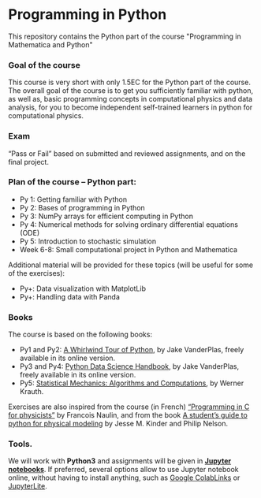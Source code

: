 # Programming in Python
This repository contains the Python part of the course "Programming in Mathematica and Python"

### Goal of the course
This course is very short with only 1.5EC for the Python part of the course. The overall goal of the course is to get you sufficiently familiar with python, as well as, basic programming concepts in computational physics and data analysis, for you to become independent self-trained learners in python for computational physics.

### Exam
“Pass or Fail” based on submitted and reviewed assignments, and on the final project. 

### Plan of the course – Python part:
  - Py 1: Getting familiar with Python
  - Py 2: Bases of programming in Python
  - Py 3: NumPy arrays for efficient computing in Python
  - Py 4: Numerical methods for solving ordinary differential equations (ODE) 
  - Py 5: Introduction to stochastic simulation
  - Week 6-8: Small computational project in Python and Mathematica

Additional material will be provided for these topics (will be useful for some of the exercises):
  - Py+: Data visualization with MatplotLib
  - Py+: Handling data with Panda

### Books
The course is based on the following books: 
  - Py1 and Py2: [A Whirlwind Tour of Python](https://jakevdp.github.io/WhirlwindTourOfPython/index.html), by Jake VanderPlas, freely available in its online version.
  - Py3 and Py4: [Python Data Science Handbook](https://jakevdp.github.io/PythonDataScienceHandbook/), by Jake VanderPlas, freely available in its online version.
  - Py5: [Statistical Mechanics: Algorithms and Computations](https://books.google.nl/books/about/Statistical_Mechanics_Algorithms_and_Com.html?hl=fr&id=_9i8_hgi5CkC&redir_esc=y), by Werner Krauth.

Exercises are also inspired from the course (in French) [“Programming in C for physicists”](http://hebergement.u-psud.fr/mpo-informatique/) by Francois Naulin, and from the book [A student’s guide to python for physical modeling](https://press.princeton.edu/books/hardcover/9780691219288/a-students-guide-to-python-for-physical-modeling) by Jesse M. Kinder and Philip Nelson.

### Tools.
We will work with **Python3** and assignments will be given in [**Jupyter notebooks**](https://jupyter.org/). If preferred, several options allow to use Jupyter notebook online, without having to install anything, such as [Google ColabLinks](https://colab.google/) or [JupyterLite](https://jupyter.org/try-jupyter/lab/).

